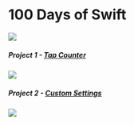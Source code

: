 # 100 Days of Swift

![](https://i.imgur.com/Rqjzdq7.png?1)

##### Project 1 - [Tap Counter](https://github.com/Camji55/100-Days-of-Swift/tree/master/Project%20-%20Tap%20Counter)
![](https://samvlu.com/images/2015-08-05-tap-or-hold-counter.gif)

##### Project 2 - [Custom Settings](https://github.com/Camji55/100-Days-of-Swift/tree/master/Project%20-%20Writer)
![](https://i.imgur.com/WzDlALl.png?1)